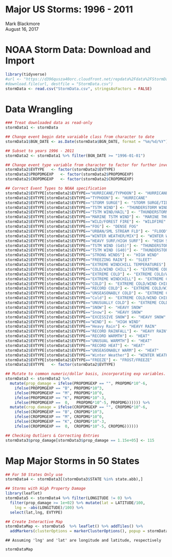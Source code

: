 # Major US Storms: 1996 - 2011
Mark Blackmore  
August 16, 2017  



# NOAA Storm Data: Download and Import

```r
library(tidyverse)
#url <- "https://d396qusza40orc.cloudfront.net/repdata%2Fdata%2FStormData.csv.bz2"
#download.file(url, destfile = "StormData.csv")
stormData <- read.csv("StormData.csv", stringsAsFactors = FALSE)
```

# Data Wrangling

```r
### Treat downloaded data as read-only
stormData1 <- stormData

## Change event begin date varaiable class from character to date
stormData1$BGN_DATE <- as.Date(stormData$BGN_DATE, format = "%m/%d/%Y")

## Subset to years 1996 - 2011
stormData2 <- stormData1 %>% filter(BGN_DATE >= "1996-01-01")

## Change event type variable from character to factor for further investigation
stormData2$EVTYPE   <- factor(stormData2$EVTYPE)
stormData2$PROPDMGEXP   <- factor(stormData2$PROPDMGEXP)  
stormData2$CROPDMGEXP   <- factor(stormData2$CROPDMGEXP)

## Correct Event Types to NOAA specification
stormData2$EVTYPE[stormData2$EVTYPE=="HURRICANE/TYPHOON"] <- "HURRICANE"
stormData2$EVTYPE[stormData2$EVTYPE=="TYPHOON"] <- "HURRICANE"
stormData2$EVTYPE[stormData2$EVTYPE=="STORM SURGE"] <- "STORM SURGE/TIDE"
stormData2$EVTYPE[stormData2$EVTYPE=="TSTM WIND"] <- "THUNDERSTORM WIND"
stormData2$EVTYPE[stormData2$EVTYPE=="TSTM WIND/HAIL"] <- "THUNDERSTORM WIND"
stormData2$EVTYPE[stormData2$EVTYPE=="MARINE TSTM WIND"] <- "MARINE THUNDERSTORM WIND"
stormData2$EVTYPE[stormData2$EVTYPE=="WILD/FOREST FIRE"] <- "WILDFIRE"
stormData2$EVTYPE[stormData2$EVTYPE=="FOG"] <- "DENSE FOG"
stormData2$EVTYPE[stormData2$EVTYPE=="URBAN/SML STREAM FLD"] <- "FLOOD"
stormData2$EVTYPE[stormData2$EVTYPE=="WINTER WEATHER/MIX"] <- "WINTER WEATHER"
stormData2$EVTYPE[stormData2$EVTYPE=="HEAVY SURF/HIGH SURF"] <- "HIGH SURF"
stormData2$EVTYPE[stormData2$EVTYPE=="TSTM WIND (G45)"] <- "THUNDERSTORM WIND"
stormData2$EVTYPE[stormData2$EVTYPE=="TSTM WIND (G40)"] <- "THUNDERSTORM WIND"
stormData2$EVTYPE[stormData2$EVTYPE=="STRONG WINDS"] <- "HIGH WIND"
stormData2$EVTYPE[stormData2$EVTYPE=="FREEZING RAIN"] <- "SLEET"
stormData2$EVTYPE[stormData2$EVTYPE=="EXTREME WINDCHILL TEMPERATURES"] <- "EXTREME COLD/WIND CHILL"
stormData2$EVTYPE[stormData2$EVTYPE=="COLD/WIND CHILL"] <- "EXTREME COLD/WIND CHILL"
stormData2$EVTYPE[stormData2$EVTYPE=="EXTREME COLD"] <- "EXTREME COLD/WIND CHILL"
stormData2$EVTYPE[stormData2$EVTYPE=="EXTREME WINDCHILL"] <- "EXTREME COLD/WIND CHILL"
stormData2$EVTYPE[stormData2$EVTYPE=="COLD"] <- "EXTREME COLD/WIND CHILL"
stormData2$EVTYPE[stormData2$EVTYPE=="RECORD COLD"] <- "EXTREME COLD/WIND CHILL"
stormData2$EVTYPE[stormData2$EVTYPE=="UNSEASONABLY COLD"] <- "EXTREME COLD/WIND CHILL"
stormData2$EVTYPE[stormData2$EVTYPE=="Cold"] <- "EXTREME COLD/WIND CHILL"
stormData2$EVTYPE[stormData2$EVTYPE=="UNUSUALLY COLD"] <- "EXTREME COLD/WIND CHILL"
stormData2$EVTYPE[stormData2$EVTYPE=="SNOW"] <- "HEAVY SNOW"
stormData2$EVTYPE[stormData2$EVTYPE=="Snow"] <- "HEAVY SNOW"
stormData2$EVTYPE[stormData2$EVTYPE=="EXCESSIVE SNOW"] <- "HEAVY SNOW"
stormData2$EVTYPE[stormData2$EVTYPE=="WIND"] <- "HIGH WIND"
stormData2$EVTYPE[stormData2$EVTYPE=="Heavy Rain"] <- "HEAVY RAIN"
stormData2$EVTYPE[stormData2$EVTYPE=="RECORD RAINFALL"] <- "HEAVY RAIN"
stormData2$EVTYPE[stormData2$EVTYPE=="RECORD WARMTH"] <- "HEAT"
stormData2$EVTYPE[stormData2$EVTYPE=="UNUSUAL WARMTH"] <- "HEAT"
stormData2$EVTYPE[stormData2$EVTYPE=="RECORD HEAT"] <- "HEAT"
stormData2$EVTYPE[stormData2$EVTYPE=="UNSEASONABLY WARM"] <- "HEAT"
stormData2$EVTYPE[stormData2$EVTYPE=="Winter Weather"] <- "WINTER WEATHER"
stormData2$EVTYPE[stormData2$EVTYPE=="FREEZE"] <- "FROST/FREEZE"
stormData2$EVTYPE   <- factor(stormData2$EVTYPE)

## Mutate to common numeric/dollar basis, incorporating exp variables. Rescaled to Millions of Dollars ($000,000)
stormData3 <- stormData2 %>%
  mutate(prop_damage = ifelse(PROPDMGEXP == "", PROPDMG*10^-6, 
    ifelse(PROPDMGEXP == "B", PROPDMG*10^3, 
    ifelse(PROPDMGEXP == "M", PROPDMG*10^0, 
    ifelse(PROPDMGEXP == "K", PROPDMG*10^-3,
    ifelse(PROPDMGEXP ==  0,   PROPDMG*10^-5, PROPDMG)))))) %>%
  mutate(crop_damage = ifelse(CROPDMGEXP == "", CROPDMG*10^-6, 
    ifelse(CROPDMGEXP == "B", CROPDMG*10^3, 
    ifelse(CROPDMGEXP == "M", CROPDMG*10^0, 
    ifelse(CROPDMGEXP == "K", CROPDMG*10^-3,
    ifelse(CROPDMGEXP ==  0,  CROPDMG*10^-5, CROPDMG))))))

## Checking Outliers & Correcting Entries
stormData3$prop_damage[stormData3$prop_damage == 1.15e+05] <- 115
```

# Map Major Storms in 50 States

```r
## For 50 States Only use 
stormData4 <- stormData3[(stormData3$STATE %in% state.abb),]

## Storms with High Property Damage
library(leaflet)
stormData5 <- stormData4 %>% filter(LONGITUDE != 0) %>% 
  filter(prop_damage >= 1e+02) %>% mutate(lat = LATITUDE/100, 
    lng = -abs(LONGITUDE)/100) %>% 
  select(lat,lng, EVTYPE)

## Create Interactive Map 
stormDataMap <- stormData5  %>% leaflet() %>% addTiles() %>%  
  addMarkers(clusterOptions = markerClusterOptions(), popup = stormData5$EVTYPE)
```

```
## Assuming 'lng' and 'lat' are longitude and latitude, respectively
```

```r
stormDataMap
```

<!--html_preserve--><div id="htmlwidget-942b89d62bd8e85f060e" style="width:672px;height:480px;" class="leaflet html-widget"></div>
<script type="application/json" data-for="htmlwidget-942b89d62bd8e85f060e">{"x":{"calls":[{"method":"addTiles","args":["http://{s}.tile.openstreetmap.org/{z}/{x}/{y}.png",null,null,{"minZoom":0,"maxZoom":18,"maxNativeZoom":null,"tileSize":256,"subdomains":"abc","errorTileUrl":"","tms":false,"continuousWorld":false,"noWrap":false,"zoomOffset":0,"zoomReverse":false,"opacity":1,"zIndex":null,"unloadInvisibleTiles":null,"updateWhenIdle":null,"detectRetina":false,"reuseTiles":false,"attribution":"&copy; <a href=\"http://openstreetmap.org\">OpenStreetMap\u003c/a> contributors, <a href=\"http://creativecommons.org/licenses/by-sa/2.0/\">CC-BY-SA\u003c/a>"}]},{"method":"addMarkers","args":[[33.29,35.23,35.26,39.53,38.06,31.06,33.54,33.23,25.48,36.59,44.17,44.47,44.49,44.48,45.01,44.48,36.04,37.29,35.18,35.24,33.24,40.44,38.56,38.47,38.38,38.47,38.46,41.16,41.16,46.5,46.5,35.17,29.25,38.33,35.2,35.24,39.44,40.3,38.27,38.28,38.05,45,30.28,37.51,33.17,38.05,38.28,38.27,30.19,30.28,40.01,40,29.5,43.28,31.16,31.58,37.23,41.04,41.01,30.34,40.13,39.09,39.12,41.48,42.09,34.38,34.59,35.4,33.27,43.04,30.3,35.45,32,34.32,37.45,37.44,32.54,39.36,39.39,31.43,42.07,32.42,36.03,36.04,41.33,41.43,37.43,33.31,33.16,33.24,35.35,35.02,34.39,34.52,33.49,33.4,33.38,31.22,33.21,32.45,34.06,33.03,37.03,44.57,48.58,48.58,34.3,35,36.58,39.52,42.06,42.06,39.45,45,45,41.04,40.42,40.42,43.13,41.04,40.13,42.06,42.05,40.13,42.05],[-112.04,-94.25,-94.21,-104.57,-85.44,-97.21,-93.2,-87.14,-80.17,-86.37,-94.1,-93.2,-93.19,-93.19,-93.09,-93.19,-86.55,-97.22,-97.36,-97.27,-94.44,-111.52,-76.59,-90.3,-90.27,-90.2,-90.15,-96,-96,-100.45,-100.54,-99,-98.3,-77.11,-97.32,-97.29,-104.56,-96.47,-122.53,-122.18,-122.42,-93.29,-97.59,-111.33,-112.17,-122.42,-122.18,-122.53,-92.28,-92.42,-82.52,-82.36,-97.58,-89.28,-85.55,-84.27,-99.22,-81.31,-83.39,-98.16,-104.45,-85.53,-85.54,-91.51,-91.49,-99.19,-89.59,-88.51,-94.04,-88.54,-97.49,-86.51,-102.09,-94.19,-89.04,-89.34,-91.15,-104.42,-105.04,-106.16,-85.38,-90.4,-89.08,-86.37,-83.32,-87.32,-97.37,-111.51,-111.58,-112.18,-78.55,-79.04,-87.04,-92.1,-86.03,-86.31,-87.25,-90.14,-87.12,-85.52,-88.09,-87.49,-94.34,-93.21,-102.15,-102.15,-90.35,-90.18,-89.09,-90.3,-72.45,-72.45,-104.36,-72.33,-72.34,-74.33,-74.43,-74.43,-72.28,-74.33,-76.36,-76.15,-75.54,-76.36,-76.03],null,null,null,{"clickable":true,"draggable":false,"keyboard":true,"title":"","alt":"","zIndexOffset":0,"opacity":1,"riseOnHover":false,"riseOffset":250},["THUNDERSTORM WIND","TORNADO","TORNADO","HAIL","TORNADO","HAIL","TORNADO","TORNADO","TORNADO","HAIL","TORNADO","THUNDERSTORM WIND","HAIL","HAIL","TORNADO","THUNDERSTORM WIND","TORNADO","TORNADO","TORNADO","TORNADO","TORNADO","TORNADO","TORNADO","HAIL","HAIL","HAIL","HAIL","HAIL","HAIL","HAIL","HAIL","TORNADO","HAIL","TORNADO","TORNADO","TORNADO","HAIL","TORNADO","FLOOD","FLOOD","FLOOD","THUNDERSTORM WIND","HAIL","FLOOD","THUNDERSTORM WIND","FLOOD","FLOOD","FLOOD","FLOOD","FLOOD","HAIL","HAIL","HAIL","HAIL","TORNADO","TORNADO","TORNADO","HAIL","FLASH FLOOD","FLASH FLOOD","TORNADO","FLOOD","FLASH FLOOD","FLOOD","FLOOD","THUNDERSTORM WIND","TORNADO","TORNADO","HAIL","FLASH FLOOD","HAIL","TORNADO","HAIL","TORNADO","THUNDERSTORM WIND","THUNDERSTORM WIND","THUNDERSTORM WIND","HAIL","HAIL","HAIL","HAIL","TORNADO","FLOOD","FLOOD","TORNADO","FLASH FLOOD","HAIL","HAIL","HAIL","HAIL","TORNADO","TORNADO","TORNADO","TORNADO","TORNADO","TORNADO","TORNADO","TORNADO","TORNADO","TORNADO","TORNADO","TORNADO","TORNADO","TORNADO","FLOOD","FLOOD","FLOOD","FLOOD","FLASH FLOOD","FLASH FLOOD","TORNADO","TORNADO","HAIL","FLOOD","FLOOD","FLOOD","FLOOD","FLOOD","FLASH FLOOD","FLOOD","FLOOD","FLOOD","FLOOD","FLOOD","FLOOD"],{"showCoverageOnHover":true,"zoomToBoundsOnClick":true,"spiderfyOnMaxZoom":true,"removeOutsideVisibleBounds":true},null]}],"limits":{"lat":[25.48,48.58],"lng":[-122.53,-72.28]}},"evals":[],"jsHooks":[]}</script><!--/html_preserve-->

